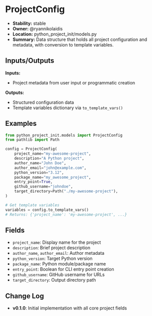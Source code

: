 # ProjectConfig

- **Stability:** stable
- **Owner:** @ryannikolaidis
- **Location:** python_project_init/models.py
- **Summary:** Data structure that holds all project configuration and metadata, with conversion to template variables.

## Inputs/Outputs

**Inputs:**
- Project metadata from user input or programmatic creation

**Outputs:**
- Structured configuration data
- Template variables dictionary via `to_template_vars()`

## Examples

```python
from python_project_init.models import ProjectConfig
from pathlib import Path

config = ProjectConfig(
    project_name="my-awesome-project",
    description="A Python project",
    author_name="John Doe",
    author_email="john@example.com",
    python_version="3.12",
    package_name="my_awesome_project",
    entry_point=True,
    github_username="johndoe",
    target_directory=Path("./my-awesome-project"),
)

# Get template variables
variables = config.to_template_vars()
# Returns: {'project_name': 'my-awesome-project', ...}
```

## Fields

- `project_name`: Display name for the project
- `description`: Brief project description
- `author_name`, `author_email`: Author metadata
- `python_version`: Target Python version
- `package_name`: Python module/package name
- `entry_point`: Boolean for CLI entry point creation
- `github_username`: GitHub username for URLs
- `target_directory`: Output directory path

## Change Log

- **v0.1.0**: Initial implementation with all core project fields